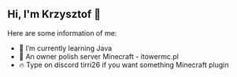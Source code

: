 ## Hi, I'm Krzysztof 👋

Here are some information of me:

- 🌱 I’m currently learning Java
- 📝 An owner polish server Minecraft - itowermc.pl
- 🔥  Type on discord tirri26 if you want something Minecraft plugin
